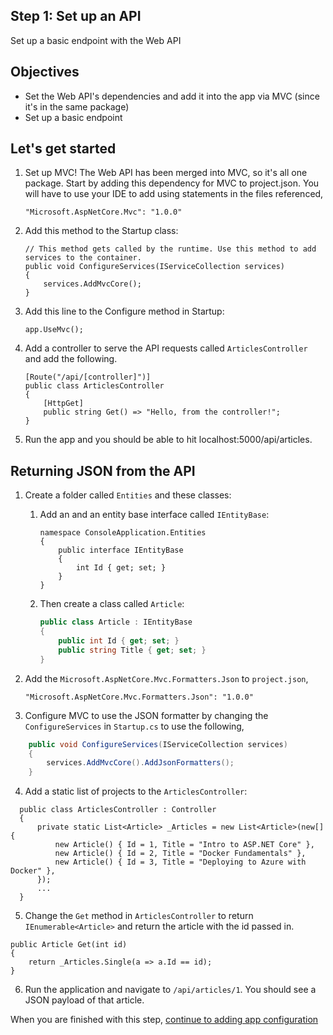 ## Step 1: Set up an API
Set up a basic endpoint with the Web API

## Objectives
- Set the Web API's dependencies and add it into the app via MVC (since it's in the same package)
- Set up a basic endpoint

## Let's get started

1. Set up MVC! The Web API has been merged into MVC, so it's all one package. Start by adding this dependency for MVC to project.json. You will have to use your IDE to add using statements in the files referenced,

    ```
    "Microsoft.AspNetCore.Mvc": "1.0.0"
    ```

2. Add this method to the Startup class:

    ```
    // This method gets called by the runtime. Use this method to add services to the container.
    public void ConfigureServices(IServiceCollection services)
    {
        services.AddMvcCore();
    }
    ```

3. Add this line to the Configure method in Startup:

    ```
    app.UseMvc();
    ```

4. Add a controller to serve the API requests called `ArticlesController` and add the following.

    ```
    [Route("/api/[controller]")]
    public class ArticlesController
    {
        [HttpGet]
        public string Get() => "Hello, from the controller!";
    }
    ```

5. Run the app and you should be able to hit localhost:5000/api/articles.

## Returning JSON from the API

1. Create a folder called `Entities` and these classes:

    1. Add an  and an entity base interface called `IEntityBase`:

        ```
        namespace ConsoleApplication.Entities
        {
            public interface IEntityBase
            {
                int Id { get; set; }
            }
        }
        ```

    1. Then create a class called `Article`:

        ```C#
        public class Article : IEntityBase
        {
            public int Id { get; set; }
            public string Title { get; set; }
        }
        ```

  2. Add the `Microsoft.AspNetCore.Mvc.Formatters.Json` to `project.json`,

        `"Microsoft.AspNetCore.Mvc.Formatters.Json": "1.0.0"`    

  3. Configure MVC to use the JSON formatter by changing the `ConfigureServices` in `Startup.cs` to use the following,
    
```C#
    public void ConfigureServices(IServiceCollection services)
    {
        services.AddMvcCore().AddJsonFormatters();
    }
```

  4. Add a static list of projects to the `ArticlesController`:

  ```
    public class ArticlesController : Controller
    {
        private static List<Article> _Articles = new List<Article>(new[] {
            new Article() { Id = 1, Title = "Intro to ASP.NET Core" },
            new Article() { Id = 2, Title = "Docker Fundamentals" },
            new Article() { Id = 3, Title = "Deploying to Azure with Docker" },
        });
        ...
    }

  ```

  5. Change the `Get` method in `ArticlesController` to return `IEnumerable<Article>` and return the article with the id passed in.

```
public Article Get(int id)
{
    return _Articles.Single(a => a.Id == id);
}
```

  6. Run the application and navigate to `/api/articles/1`. You should see a JSON payload of that article.


When you are finished with this step, [continue to adding app configuration](https://github.com/Wyntuition/aspnetcore-workshop-kit/tree/master/02-AppConfiguration)
